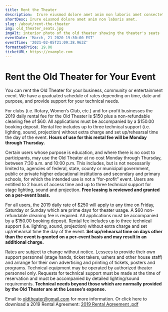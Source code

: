 ```yaml
---
title: Rent the Theater
description:  Irure eiusmod dolore amet anim non laboris amet consectetur quis laboris consectetur. Ad dolore et pariatur ad sit ex officia ipsum proident adipisicing pariatur culpa duis. Irure nulla excepteur nulla dolore quis reprehenderit elit aliqua dolor voluptate anim do elit cupidatat.
shortDesc: Irure eiusmod dolore amet anim non laboris amet.
slug: /about/rent-the-theater
img: old_theater_seats.jpg
imgAlt: interior photo of the old theater showing the theater's seats
eventDate: 'March, 21 2020 19:30:00 EST'
eventTime: '2021-02-05T21:09:38.963Z'
formattedPrice: 19.00
ticketURL: https://example.com
---
```


# Rent the Old Theater for Your Event

You can rent the Old Theater for your business, community or entertainment event. We have a graduated schedule of rates depending on time, date and purpose, and provide support for your technical needs.

For clubs (i.e. Rotary, Women’s Club, etc.) and for-profit businesses the 2019 daily rental fee for the Old Theater is $150 plus a non-refundable cleaning fee of $60. All applications must be accompanied by a $150.00 booking deposit. Rental fee includes up to three technical support (i.e. lighting, sound, projection) without extra charge and set up/rehearsal time the day of the event. **Hours of use for this rental fee will be Monday through Thursday.**

Certain users whose purpose is education, and where there is no cost to participants, may use the Old Theater at no cost Monday through Thursday, between 7:30 a.m. and 10:00 p.m. This includes, but is not necessarily limited to, agencies of federal, state, county or municipal government, public or private higher educational institutions and secondary and primary schools, for which the intended use is not a “for-profit” event. Users are entitled to 2 hours of access time and up to three technical support for stage lighting, sound and projection. **Free leasing is reviewed and granted on a per-event basis.**

For all users, the 2019 daily rate of $250 will apply to any time on Friday, Saturday or Sunday which are prime days for theater usage. A $60 non-refundable cleaning fee is required. All applications must be accompanied by a $150.00 booking deposit. Rental fee includes up to three technical support (i.e. lighting, sound, projection) without extra charge and set up/rehearsal time the day of the event. **Set up/rehearsal time on days other than the event is granted on a per-event basis and may result in an additional charge.**

Rates are subject to change without notice. Lessees to provide their own support personnel (stage hands, ticket takers, ushers and other house staff) and arrange for their own advertising and printing of tickets, posters and programs. Technical equipment may be operated by authorized theater personnel only. Requests for technical support must be made at the time of reservation and must be accompanied by detailed lighting/sound requirements. **Technical needs beyond those which are normally provided by the Old Theater are at the Lessee’s expense.**


Email to oldtheater@gmail.com for more information. Or click here to download a 2019 Rental Agreement: [2019 Rental Agreement .pdf](../_nuxt/assets/pdf/2019_rental_agreement.pdf)
